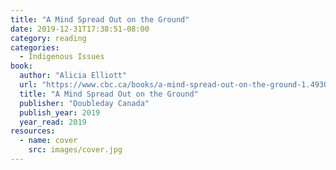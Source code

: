 ```yaml
---
title: "A Mind Spread Out on the Ground"
date: 2019-12-31T17:38:51-08:00
category: reading
categories:
  - Indigenous Issues
book:
  author: "Alicia Elliott"
  url: "https://www.cbc.ca/books/a-mind-spread-out-on-the-ground-1.4930281"
  title: "A Mind Spread Out on the Ground"
  publisher: "Doubleday Canada"
  publish_year: 2019
  year_read: 2019
resources:
  - name: cover
    src: images/cover.jpg
---
```


